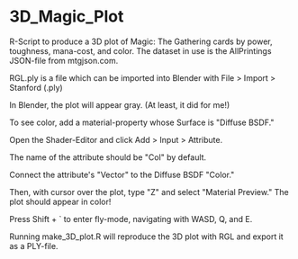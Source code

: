 # 3D_Magic_Plot
R-Script to produce a 3D plot of Magic: The Gathering cards by power, toughness, mana-cost, and color.
The dataset in use is the AllPrintings JSON-file from mtgjson.com.

RGL.ply is a file which can be imported into Blender with File > Import > Stanford (.ply)

In Blender, the plot will appear gray. (At least, it did for me!) 

To see color, add a material-property whose Surface is "Diffuse BSDF."

Open the Shader-Editor and click Add > Input > Attribute.

The name of the attribute should be "Col" by default.

Connect the attribute's "Vector" to the Diffuse BSDF "Color."

Then, with cursor over the plot, type "Z" and select "Material Preview." The plot should appear in color!

Press Shift + \` to enter fly-mode, navigating with WASD, Q, and E. 

Running make_3D_plot.R will reproduce the 3D plot with RGL and export it as a PLY-file.
